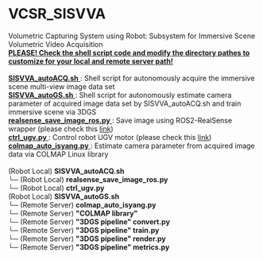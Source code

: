 # VCSR_SISVVA 
Volumetric Capturing System using Robot: Subsystem for Immersive Scene Volumetric Video Acquisition <br/>
<ins> **PLEASE! Check the shell script code and modify the directory pathes to customize for your local and remote server path!** </ins> <br/>
<br/>
<ins> **SISVVA_autoACQ.sh** </ins>: Shell script for autonomously acquire the immersive scene multi-view image data set <br/>
<ins> **SISVVA_autoGS.sh** </ins>: Shell script for autonomously estimate camera parameter of acquired image data set by SISVVA_autoACQ.sh and train immersive scene via 3DGS <br/>
<ins> **realsense_save_image_ros.py** </ins>: Save image using ROS2-RealSense wrapper (please check this [link](https://github.com/sheepisaac/ROS_RealSense_saveImageAndVideo)) <br/>
<ins> **ctrl_ugv.py** </ins>: Control robot UGV motor (please check this [link](https://github.com/sheepisaac/UGV_motor_control)) <br/>
<ins> **colmap_auto_isyang.py** </ins>: Estimate camera parameter from acquired image data via COLMAP Linux library <br/>
 <br/>
(Robot Local) **SISVVA_autoACQ.sh** <br/>
  └─ (Robot Local) **realsense_save_image_ros.py** <br/>
  └─ (Robot Local) **ctrl_ugv.py** <br/>
(Robot Local) **SISVVA_autoGS.sh** <br/>
  └─ (Remote Server) **colmap_auto_isyang.py** <br/>
      └─ (Remote Server) **"COLMAP library"**  <br/>
  └─ (Remote Server) **"3DGS pipeline" convert.py** <br/>
  └─ (Remote Server) **"3DGS pipeline" train.py** <br/>
  └─ (Remote Server) **"3DGS pipeline" render.py** <br/>
  └─ (Remote Server) **"3DGS pipeline" metrics.py** <br/>
